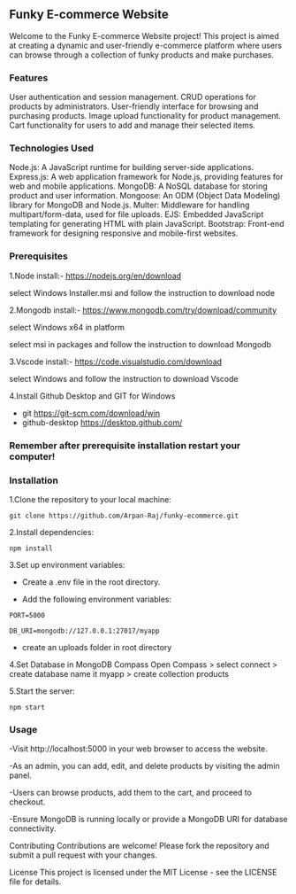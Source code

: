 ## Funky E-commerce Website
Welcome to the Funky E-commerce Website project! This project is aimed at creating a dynamic and user-friendly e-commerce platform where users can browse through a collection of funky products and make purchases.

### Features
User authentication and session management.
CRUD operations for products by administrators.
User-friendly interface for browsing and purchasing products.
Image upload functionality for product management.
Cart functionality for users to add and manage their selected items.

### Technologies Used
Node.js: A JavaScript runtime for building server-side applications.
Express.js: A web application framework for Node.js, providing features for web and mobile applications.
MongoDB: A NoSQL database for storing product and user information.
Mongoose: An ODM (Object Data Modeling) library for MongoDB and Node.js.
Multer: Middleware for handling multipart/form-data, used for file uploads.
EJS: Embedded JavaScript templating for generating HTML with plain JavaScript.
Bootstrap: Front-end framework for designing responsive and mobile-first websites.


### Prerequisites
1.Node install:- https://nodejs.org/en/download

select Windows Installer.msi and follow the instruction to download node

2.Mongodb install:- https://www.mongodb.com/try/download/community

select Windows x64 in platform

select msi in packages and follow the instruction to download Mongodb

3.Vscode install:- https://code.visualstudio.com/download

select Windows and follow the instruction to download Vscode

4.Install Github Desktop and GIT for Windows 
- git https://git-scm.com/download/win
- github-desktop https://desktop.github.com/

### Remember after prerequisite installation restart your computer!


### Installation

1.Clone the repository to your local machine:

    git clone https://github.com/Arpan-Raj/funky-ecommerce.git

2.Install dependencies:

    npm install

    
3.Set up environment variables:
  
   - Create a .env file in the root directory.
  
   - Add the following environment variables:

    PORT=5000

    DB_URI=mongodb://127.0.0.1:27017/myapp

- create an uploads folder in root directory

4.Set Database in MongoDB Compass
Open Compass > select connect > create database name it myapp > create collection products
  
5.Start the server:

    npm start

### Usage
-Visit http://localhost:5000 in your web browser to access the website.

-As an admin, you can add, edit, and delete products by visiting the admin panel.

-Users can browse products, add them to the cart, and proceed to checkout.

-Ensure MongoDB is running locally or provide a MongoDB URI for database connectivity.

Contributing
Contributions are welcome! Please fork the repository and submit a pull request with your changes.

License
This project is licensed under the MIT License - see the LICENSE file for details.
